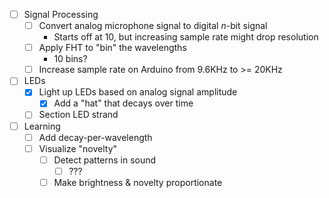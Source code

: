 * [ ] Signal Processing
    * [ ] Convert analog microphone signal to digital _n_-bit signal
        * Starts off at 10, but increasing sample rate might drop resolution
    * [ ] Apply FHT to "bin" the wavelengths
        * 10 bins?
    * [ ] Increase sample rate on Arduino from 9.6KHz to >= 20KHz
* [ ] LEDs
    * [x] Light up LEDs based on analog signal amplitude
        * [x] Add a "hat" that decays over time
    * [ ] Section LED strand
* [ ] Learning
    * [ ] Add decay-per-wavelength
    * [ ] Visualize "novelty"
        * [ ] Detect patterns in sound
            * [ ] ???
        * [ ] Make brightness & novelty proportionate
